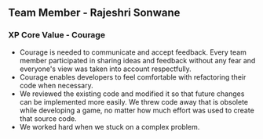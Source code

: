 ## Team Member - Rajeshri Sonwane

### XP Core Value - Courage

* Courage is needed to communicate and accept feedback. Every team member participated in sharing ideas and feedback without any fear and everyone's view was taken into account respectfully.
* Courage enables developers to feel comfortable with refactoring their code when necessary. 
* We reviewed the existing code and modified it so that future changes can be implemented more easily. We threw code away that is obsolete while developing a game, no matter how much effort was used to create that source code. 
* We worked hard when we stuck on a complex problem.
